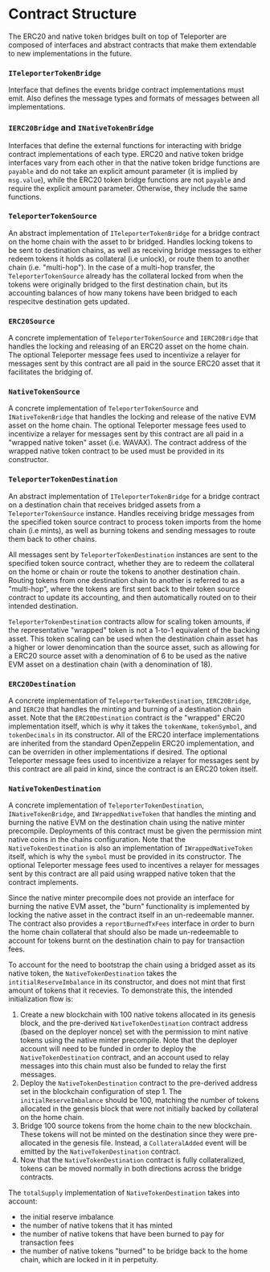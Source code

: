
# Contract Structure

The ERC20 and native token bridges built on top of Teleporter are composed of interfaces and abstract contracts that make them extendable to new implementations in the future.

### `ITeleporterTokenBridge`
Interface that defines the events bridge contract implementations must emit. Also defines the message types and formats of messages between all implementations.

### `IERC20Bridge` and `INativeTokenBridge`
Interfaces that define the external functions for interacting with bridge contract implementations of each type. ERC20 and native token bridge interfaces vary from each other in that the native token bridge functions are `payable` and do not take an explicit amount parameter (it is implied by `msg.value`), while the ERC20 token bridge functions are not `payable` and require the explicit amount parameter. Otherwise, they include the same functions.

### `TeleporterTokenSource`
An abstract implementation of `ITeleporterTokenBridge` for a bridge contract on the home chain with the asset to br bridged. Handles locking tokens to be sent to destination chains, as well as receiving bridge messages to either redeem tokens it holds as collateral (i.e unlock), or route them to another chain (i.e. "multi-hop"). In the case of a multi-hop transfer, the `TeleporterTokenSource` already has the collateral locked from when the tokens were originally bridged to the first destination chain, but its accounting balances of how many tokens have been bridged to each respecitve destination gets updated.

### `ERC20Source`
A concrete implementation of `TeleporterTokenSource` and `IERC20Bridge` that handles the locking and releasing of an ERC20 asset on the home chain. The optional Teleporter message fees used to incentivize a relayer for messages sent by this contract are all paid in the source ERC20 asset that it facilitates the bridging of.

### `NativeTokenSource`
A concrete implementation of `TeleporterTokenSource` and `INativeTokenBridge` that handles the locking and release of the native EVM asset on the home chain. The optional Teleporter message fees used to incentivize a relayer for messages sent by this contract are all paid in a "wrapped native token" asset (i.e. WAVAX). The contract address of the wrapped native token contract to be used must be provided in its constructor.

### `TeleporterTokenDestination`
An abstract implementation of `ITeleporterTokenBridge` for a bridge contract on a destination chain that receives bridged assets from a `TeleporterTokenSource` instance. Handles receiving bridge messages from the specified token source contract to process token imports from the home chain (i.e mints), as well as burning tokens and sending messages to route them back to other chains. 

All messages sent by `TeleporterTokenDestination` instances are sent to the specified token source contract, whether they are to redeem the collateral on the home or chain or route the tokens to another destination chain. Routing tokens from one destination chain to another is referred to as a "multi-hop", where the tokens are first sent back to their token source contract to update its accounting, and then automatically routed on to their intended destination.

`TeleporterTokenDestination` contracts allow for scaling token amounts, if the representative "wrapped" token is not a 1-to-1 equivalent of the backing asset. This token scaling can be used when the destination chain asset has a higher or lower denomincation than the source asset, such as allowing for a ERC20 source asset with a denomination of 6 to be used as the native EVM asset on a destination chain (with a denomination of 18).

### `ERC20Destination`
A concrete implementation of `TeleporterTokenDestination`, `IERC20Bridge`, and `IERC20` that handles the minting and burning of a destination chain asset. Note that the `ERC20Destination` contract _is_ the "wrapped" ERC20 implementation itself, which is why it takes the `tokenName`, `tokenSymbol`, and `tokenDecimals` in its constructor. All of the ERC20 interface implementations are inherited from the standard OpenZeppelin ERC20 implementation, and can be overriden in other implementations if desired. The optional Teleporter message fees used to incentivize a relayer for messages sent by this contract are all paid in kind, since the contract is an ERC20 token itself.

### `NativeTokenDestination`
A concrete implementation of `TeleporterTokenDestination`, `INativeTokenBridge`, and `IWrappedNativeToken` that handles the minting and burning the native EVM on the destination chain using the native minter precompile. Deployments of this contract must be given the permission mint native coins in the chains configuration. Note that the `NativeTokenDestination` is also an implementation of `IWrappedNativeToken` itself, which is why the `symbol` must be provided in its constructor. The optional Teleporter message fees used to incentives a relayer for messages sent by this contract are all paid using wrapped native token that the contract implements.

Since the native minter precompile does not provide an interface for burning the native EVM asset, the "burn" functionality is implemented by locking the native asset in the contract itself in an un-redeemable manner. The contract also provides a `reportBurnedTxFees` interface in order to burn the home chain collateral that should also be made un-redeemable to account for tokens burnt on the destination chain to pay for transaction fees.

To account for the need to bootstrap the chain using a bridged asset as its native token, the `NativeTokenDestination` takes the `intitialReserveImbalance` in its constructor, and does not mint that first amount of tokens that it recevies. To demonstrate this, the intended initialization flow is:

1. Create a new blockchain with 100 native tokens allocated in its genesis block, and the pre-derived `NativeTokenDestination` contract address (based on the deployer nonce) set with the permission to mint native tokens using the native minter precompile. Note that the deployer account will need to be funded in order to deploy the `NativeTokenDestination` contract, and an account used to relay messages into this chain must also be funded to relay the first messages.
2. Deploy the `NativeTokenDestination` contract to the pre-derived address set in the blockchain configuration of step 1. The `initialReserveImbalance` should be 100, matching the number of tokens allocated in the genesis block that were not initially backed by collateral on the home chain.
3. Bridge 100 source tokens from the home chain to the new blockchain. These tokens will not be minted on the destination since they were pre-allocated in the genesis file. Instead, a `CollateralAdded` event will be emitted by the `NativeTokenDestination` contract. 
4. Now that the `NativeTokenDestination` contract is fully collateralized, tokens can be moved normally in both directions across the bridge contracts. 

The `totalSupply` implementation of `NativeTokenDestination` takes into account:
- the initial reserve imbalance
- the number of native tokens that it has minted
- the number of native tokens that have been burned to pay for transaction fees
- the number of native tokens "burned" to be bridge back to the home chain, which are locked in it in perpetuity. 

